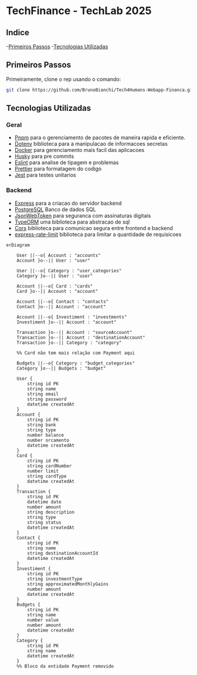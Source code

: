 # TechFinance - TechLab 2025

## Indice

-[Primeiros Passos](#-primeiros-passos)
-[Tecnologias Utilizadas](#-tecnologias-utilizadas)

## Primeiros Passos

Primeiramente, clone o rep usando o comando:

```sh
git clone https://github.com/BrunoBianchi/Tech4Humans-Webapp-Financa.git
```

## Tecnologias Utilizadas

### Geral
- [Pnpm](https://pnpm.io/pt/) para o gerenciamento de pacotes de maneira rapida e eficiente.
- [Dotenv](https://www.npmjs.com/package/dotenv) biblioteca para a manipulacao de informacoes secretas
- [Docker](https://www.docker.com) para gerenciamento mais facil das aplicacoes
- [Husky](https://typicode.github.io/husky/) para pre commits
- [Eslint](https://eslint.org) para analise de tipagem e problemas 
- [Prettier](https://prettier.io) para formatagem do codigo
- [Jest](https://jestjs.io/pt-BR/) para testes unitarios

### Backend
- [Express](https://expressjs.com/pt-br/) para a criacao do servidor backend
- [PostgreSQL](https://www.postgresql.org) Banco de dados SQL
- [JsonWebToken]("https://www.npmjs.com/package/jsonwebtoken") para seguranca com assinaturas digitais
- [TypeORM](https://typeorm.io) uma biblioteca para abstracao de sql 
- [Cors](https://typeorm.io) biblioteca para comunicao segura entre frontend e backend
- [express-rate-limit](https://www.npmjs.com/package/express-rate-limit) biblioteca para limitar a quantidade de requisicoes 
```mermaid
erDiagram

    User ||--o{ Account : "accounts"
    Account }o--|| User : "user"

    User ||--o{ Category : "user_categories"
    Category }o--|| User : "user"

    Account ||--o{ Card : "cards"
    Card }o--|| Account : "account"

    Account ||--o{ Contact : "contacts"
    Contact }o--|| Account : "account"

    Account ||--o{ Investiment : "investments"
    Investiment }o--|| Account : "account"

    Transaction }o--|| Account : "sourceAccount"
    Transaction }o--|| Account : "destinationAccount"
    Transaction }o--|| Category : "category"

    %% Card não tem mais relação com Payment aqui

    Budgets ||--o{ Category : "budget_categories"
    Category }o--|| Budgets : "budget"

    User {
        string id PK
        string name
        string email
        string password
        datetime createdAt
    }
    Account {
        string id PK
        string bank
        string type
        number balance
        number orcamento
        datetime createdAt
    }
    Card {
        string id PK
        string cardNumber
        number limit
        string cardType
        datetime createdAt
    }
    Transaction {
        string id PK
        datetime date
        number amount
        string description
        string type
        string status
        datetime createdAt
    }
    Contact {
        string id PK
        string name
        string destinationAccountId
        datetime createdAt
    }
    Investiment {
        string id PK
        string investmentType
        string approximatedMonthlyGains
        number amount
        datetime createdAt
    }
    Budgets {
        string id PK
        string name
        number value
        number amount
        datetime createdAt
    }
    Category {
        string id PK
        string name
        datetime createdAt
    }
    %% Bloco da entidade Payment removido
```
